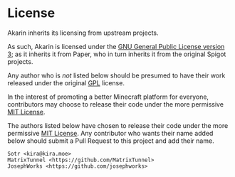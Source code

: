 # License

Akarin inherits its licensing from upstream projects.

As such, Akarin is licensed under the
[GNU General Public License version 3](licenses/GPL.md); as it inherits it from Paper,
who in turn inherits it from the original Spigot projects.

Any author who is _not_ listed below should be presumed to have their work released
under the original [GPL](licenses/GPL.md) license.

In the interest of promoting a better Minecraft platform for everyone, contributors
may choose to release their code under the more permissive [MIT License](licenses/MIT.md).

The authors listed below have chosen to release their code under the more permissive
[MIT License](licenses/MIT.md). Any contributor who wants their name added below
should submit a Pull Request to this project and add their name.

```text
Sotr <kira@kira.moe>
MatrixTunnel <https://github.com/MatrixTunnel>
JosephWorks <https://github.com/josephworks>
```